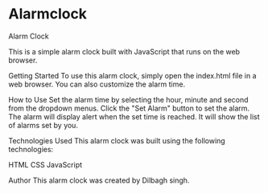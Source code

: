 # Alarmclock

Alarm Clock

This is a simple alarm clock built with JavaScript that runs on the web browser.

Getting Started
To use this alarm clock, simply open the index.html file in a web browser. You can also customize the alarm time.

How to Use
Set the alarm time by selecting the hour, minute and second from the dropdown menus.
Click the "Set Alarm" button to set the alarm.
The alarm will display alert when the set time is reached.
It will show the list of alarms set by you.

Technologies Used
This alarm clock was built using the following technologies:

HTML
CSS
JavaScript

Author
This alarm clock was created by Dilbagh singh.
